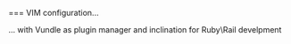 === VIM configuration...

... with Vundle as plugin manager and inclination for Ruby\Rail develpment
